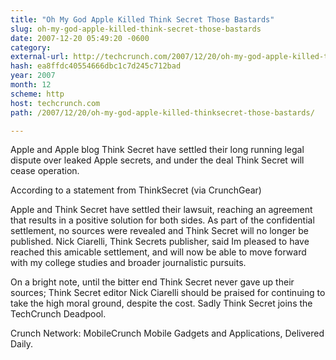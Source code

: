 ```yaml
---
title: "Oh My God Apple Killed Think Secret Those Bastards"
slug: oh-my-god-apple-killed-think-secret-those-bastards
date: 2007-12-20 05:49:20 -0600
category: 
external-url: http://techcrunch.com/2007/12/20/oh-my-god-apple-killed-thinksecret-those-bastards/
hash: ea8ffdc40554666dbc1c7d245c712bad
year: 2007
month: 12
scheme: http
host: techcrunch.com
path: /2007/12/20/oh-my-god-apple-killed-thinksecret-those-bastards/

---
```


Apple and Apple blog Think Secret have settled their long running legal dispute over leaked Apple secrets, and under the deal Think Secret will cease operation.

According to a statement from ThinkSecret (via CrunchGear)

Apple and Think Secret have settled their lawsuit, reaching an agreement that results in a positive solution for both sides. As part of the confidential settlement, no sources were revealed and Think Secret will no longer be published. Nick Ciarelli, Think Secrets publisher, said Im pleased to have reached this amicable settlement, and will now be able to move forward with my college studies and broader journalistic pursuits.

On a bright note, until the bitter end Think Secret never gave up their sources; Think Secret editor Nick Ciarelli should be praised for continuing to take the high moral ground, despite the cost. Sadly Think Secret joins the TechCrunch Deadpool.

Crunch Network:  MobileCrunch Mobile Gadgets and Applications, Delivered Daily.
